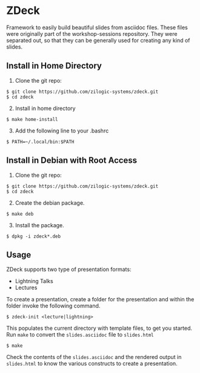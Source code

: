 # ZDeck

Framework to easily build beautiful slides from asciidoc files. These
files were originally part of the workshop-sessions repository. They
were separated out, so that they can be generally used for creating
any kind of slides.

## Install in Home Directory

  1. Clone the git repo:

    $ git clone https://github.com/zilogic-systems/zdeck.git
    $ cd zdeck

  2. Install in home directory

    $ make home-install

  3. Add the following line to your .bashrc

    $ PATH=~/.local/bin:$PATH

## Install in Debian with Root Access

  1. Clone the git repo:

    $ git clone https://github.com/zilogic-systems/zdeck.git
    $ cd zdeck

  2. Create the debian package.

    $ make deb

  3. Install the package.

    $ dpkg -i zdeck*.deb

## Usage

ZDeck supports two type of presentation formats:

  * Lightning Talks
  * Lectures

To create a presentation, create a folder for the presentation and
within the folder invoke the following command.

    $ zdeck-init <lecture|lightning>

This populates the current directory with template files, to get you
started. Run `make` to convert the `slides.asciidoc` file to
`slides.html`

    $ make

Check the contents of the `slides.asciidoc` and the rendered output in
`slides.html` to know the various constructs to create a presentation.

